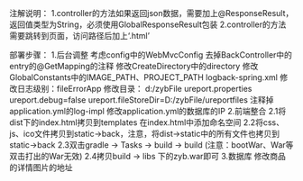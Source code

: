 注解说明：
1.controller的方法如果返回json数据，需要加上@ResponseResult，返回值类型为String，必须使用GlobalResponseResult包装
2.controller的方法需要跳转到页面，访问路径后加上‘.html’

部署步骤：
    1.后台调整
        考虑config中的WebMvcConfig
        去掉BackController中的entry的@GetMapping的注释
        修改CreateDirectory中的directory
        修改GlobalConstants中的IMAGE_PATH、PROJECT_PATH
        logback-spring.xml
            修改日志级别：fileErrorApp
            修改目录：    d:/zybFile
        ureport.properties
            ureport.debug=false
            ureport.fileStoreDir=D:/zybFile/ureportfiles
        注释掉application.yml的log-impl
        修改application.yml的数据库的IP
    2.前端整合
        2.1将dist下的index.html拷贝到templates
            在index.html中添加命名空间<html xmlns:th="http://www.thymeleaf.org">
        2.2将css、js、ico文件拷贝到static->back，注意，将dist->static中的所有文件也拷贝到static->back
        2.3双击gradle -> Tasks -> build -> build
            (注意：bootWar、War等双击打出的War无效)
        2.4拷贝build -> libs 下的zyb.war即可
    3.数据库
        修改商品的详情图片的地址
